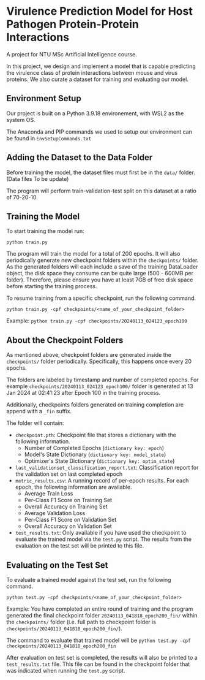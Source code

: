 # Virulence Prediction Model for Host Pathogen Protein-Protein Interactions
A project for NTU MSc Artificial Intelligence course. 

In this project, we design and implement a model that is capable predicting the virulence class of protein interactions between mouse and virus proteins.
We also curate a dataset for training and evaluating our model.

## Environment Setup
Our project is built on a Python 3.9.18 environement, with WSL2 as the system OS.

The Anaconda and PIP commands we used to setup our environment can be found in `EnvSetupCommands.txt`

## Adding the Dataset to the Data Folder
Before training the model, the dataset files must first be in the `data/` folder.<br>
(Data files To be update)

The program will perform train-validation-test split on this dataset at a ratio of 70-20-10.

## Training the Model
To start training the model run:
```
python train.py
```
The program will train the model for a total of 200 epochs.
It will also periodically generate new checkpoint folders within the `checkpoints/` folder. 
As the generated folders will each include a save of the training DataLoader object, the disk space they consume can be quite large (500 - 600MB per folder).
Therefore, please ensure you have at least 7GB of free disk space before starting the training process.

To resume training from a specific checkpoint, run the following command.
```
python train.py -cpf checkpoints/<name_of_your_checkpoint_folder>
```
Example: `python train.py -cpf checkpoints/20240113_024123_epoch100`

## About the Checkpoint Folders
As mentioned above, checkpoint folders are generated inside the `checkpoints/` folder periodically. 
Specifically, this happens once every 20 epochs.

The folders are labeled by timestamp and number of completed epochs. 
For example `checkpoints/20240113_024123_epoch100/` folder is generated at 13 Jan 2024 at 02:41:23 after Epoch 100 in the training process.

Additionally, checkpoints folders generated on training completion are append with a `_fin` suffix.

The folder will contain:
* `checkpoint.pth`: Checkpoint file that stores a dictionary with the following information.
  * Number of Completed Epochs (`dictionary key: epoch`)
  * Model's State Dictionary  (`dictionary key: model_state`)
  * Optimizer's State Dictionary (`dictionary key: optim_state`)
* `last_validationset_classification_report.txt`: Classification report for the validation set on last completed epoch
* `metric_results.csv`: A running record of per-epoch results. For each epoch, the following information are available.
  * Average Train Loss
  * Per-Class F1 Score on Training Set
  * Overall Accuracy on Training Set
  * Average Validation Loss
  * Per-Class F1 Score on Validation Set
  * Overall Accuracy on Validation Set
* `test_results.txt`: Only available if you have used the checkpoint to evaluate the trained model via the `test.py` script. The results from the evaluation on the test set will be printed to this file.  

## Evaluating on the Test Set
To evaluate a trained model against the test set, run the following command.
```
python test.py -cpf checkpoints/<name_of_your_checkpoint_folder>
```
Example: You have completed an entire round of training and the program generated the final checkpoint folder `20240113_041818_epoch200_fin/` within the `checkpoints/` folder (i.e. full path to checkpoint folder is `checkpoints/20240113_041818_epoch200_fin/`).

The command to evaluate that trained model will be `python test.py -cpf checkpoints/20240113_041818_epoch200_fin`

After evaluation on test set is completed, the results will also be printed to a `test_results.txt` file. This file can be found in the checkpoint folder that was indicated when running the ``test.py`` script.
